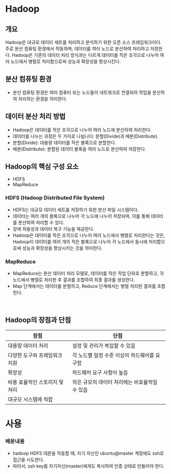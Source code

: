 # Hadoop

## 개요
Hadoop은 대규모 데이터 세트를 처리하고 분석하기 위한 오픈 소스 프레임워크이다. 주로 분산 컴퓨팅 환경에서 작동하며, 데이터를 여러 노드로 분산하여 처리하고 저장한다. Hadoop은 기존의 데이터 처리 방식과는 다르게 데이터를 작은 조각으로 나누어 여러 노드에서 병렬로 처리함으로써 성능과 확장성을 향상시킨다.

## 분산 컴퓨팅 환경
- 분산 컴퓨팅 환경은 여러 컴퓨터 또는 노드들이 네트워크로 연결되어 작업을 분산하여 처리하는 환경을 의미한다.

## 데이터 분산 처리 방법
- Hadoop은 데이터를 작은 조각으로 나누어 여러 노드에 분산하여 처리한다.
- 데이터를 나누는 과정은 두 가지로 나뉩니다: 분할(Divide)과 배분(Distribute).
- 분할(Divide): 대용량 데이터를 작은 블록으로 분할한다.
- 배분(Distribute): 분할된 데이터 블록을 여러 노드로 분산하여 저장한다.

## Hadoop의 핵심 구성 요소
 - HDFS
 - MapReduce

### HDFS (Hadoop Distributed File System)
- HDFS는 대규모 데이터 세트를 저장하기 위한 분산 파일 시스템이다.
- 데이터는 여러 개의 블록으로 나누어 각 노드에 나누어 저장되며, 이를 통해 데이터를 분산하여 처리할 수 있다.
- 장애 허용성과 데이터 복구 기능을 제공한다.
- Hadoop은 데이터를 작은 조각으로 나누어 여러 노드에서 병렬로 처리한다는 것은, Hadoop이 데이터를 여러 개의 작은 블록으로 나누어 각 노드에서 동시에 처리함으로써 성능과 확장성을 향상시키는 것을 의미한다.

### MapReduce
- MapReduce는 분산 데이터 처리 모델로, 데이터를 작은 작업 단위로 분할하고, 각 노드에서 병렬로 처리한 후 결과를 조합하여 최종 결과를 생성한다.
- Map 단계에서는 데이터를 분할하고, Reduce 단계에서는 병렬 처리된 결과를 조합한다.

<br>

## Hadoop의 장점과 단점

| 장점                            | 단점                                          |
|---------------------------------|-----------------------------------------------|
| 대용량 데이터 처리              | 설정 및 관리가 복잡할 수 있음                 |
| 다양한 도구와 프레임워크 지원 | 각 노드별 일정 수준 이상의 하드웨어를 요구함    |
| 확장성                          | 하드웨어 요구 사항이 높음                      |
| 비용 효율적인 스토리지 및 처리 | 작은 규모의 데이터 처리에는 비효율적일 수 있음 |
| 대규모 시스템에 적합            |                                               |

# 사용

### 배운내용
- hadoop HDFS 데몬을 작동할 때, 자기 자신인 ubuntu@master 계정에도 ssh로 접근을 시도한다.
- 따라서, ssh key를 자기자신(master)에게도 복사하여 인증 상태로 만들어야 한다.